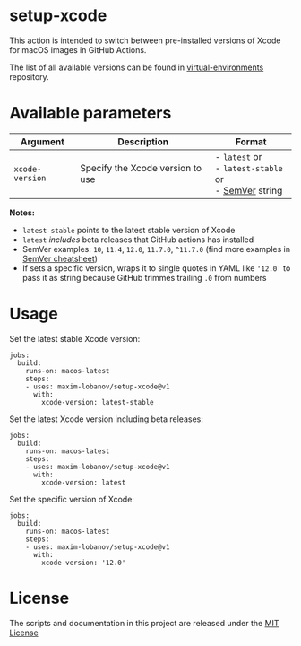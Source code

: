 # setup-xcode
This action is intended to switch between pre-installed versions of Xcode for macOS images in GitHub Actions.  

The list of all available versions can be found in [virtual-environments](https://github.com/actions/virtual-environments/blob/master/images/macos/macos-10.15-Readme.md#xcode) repository.

# Available parameters
| Argument                | Description              | Format    |
|-------------------------|--------------------------|--------------------|
| `xcode-version`           | Specify the Xcode version to use | - `latest` or<br> - `latest-stable` or<br> - [SemVer](https://semver.org/) string |

**Notes:**
- `latest-stable` points to the latest stable version of Xcode
- `latest` *includes* beta releases that GitHub actions has installed
- SemVer examples: `10`, `11.4`, `12.0`, `11.7.0`, `^11.7.0` (find more examples in [SemVer cheatsheet](https://devhints.io/semver))
- If sets a specific version, wraps it to single quotes in YAML like `'12.0'` to pass it as string because GitHub trimmes trailing `.0` from numbers

# Usage
Set the latest stable Xcode version:
```
jobs:
  build:
    runs-on: macos-latest
    steps:
    - uses: maxim-lobanov/setup-xcode@v1
      with:
        xcode-version: latest-stable
```

Set the latest Xcode version including beta releases:
```
jobs:
  build:
    runs-on: macos-latest
    steps:
    - uses: maxim-lobanov/setup-xcode@v1
      with:
        xcode-version: latest
```

Set the specific version of Xcode:
```
jobs:
  build:
    runs-on: macos-latest
    steps:
    - uses: maxim-lobanov/setup-xcode@v1
      with:
        xcode-version: '12.0'
```
# License
The scripts and documentation in this project are released under the [MIT License](LICENSE)
